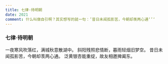 ```yaml
---
title: 七律·待明朝
date: 2021
comment: 什么叫做自引啊？其实想写的就一句：’昔日未闻孤影苦，今朝却羡两心通‘’‘
---
```

### 七律·待明朝

一夜寒风吹落红，满城秋意散湖中。
斜阳残照悲情断，暮雨轻烟旧梦空。
昔日未闻孤影苦，今朝却羡两心通。
泛黄银杏能重绽，故友相邀捭阖东。
